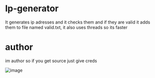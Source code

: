 # Ip-generator
It generates ip adresses and it checks them and if they are valid it adds them to file named valid.txt, it also uses threads so its faster

# author
im author so if you get source just give creds


![image](https://user-images.githubusercontent.com/124501275/217641273-7a10ec3c-0f00-44f5-99e9-ad296eac10de.png)
